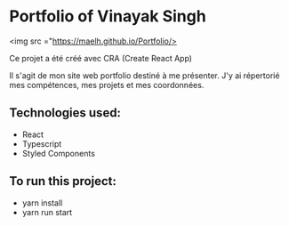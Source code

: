 # Portfolio of Vinayak Singh

<img src ="https://maelh.github.io/Portfolio/>
 
Ce projet a été créé avec CRA (Create React App)

Il s'agit de mon site web portfolio destiné à me présenter. J'y ai répertorié mes compétences, mes projets et mes coordonnées.

## Technologies used:
- React
- Typescript
- Styled Components
 
## To run this project:
- yarn install
- yarn run start